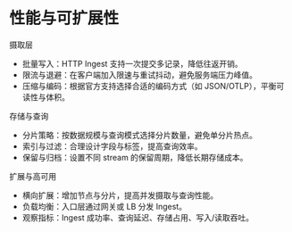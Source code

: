 # 性能与可扩展性

摄取层
- 批量写入：HTTP Ingest 支持一次提交多记录，降低往返开销。
- 限流与退避：在客户端加入限速与重试抖动，避免服务端压力峰值。
- 压缩与编码：根据官方支持选择合适的编码方式（如 JSON/OTLP），平衡可读性与体积。

存储与查询
- 分片策略：按数据规模与查询模式选择分片数量，避免单分片热点。
- 索引与过滤：合理设计字段与标签，提高查询效率。
- 保留与归档：设置不同 stream 的保留周期，降低长期存储成本。

扩展与高可用
- 横向扩展：增加节点与分片，提高并发摄取与查询性能。
- 负载均衡：入口层通过网关或 LB 分发 Ingest。
- 观察指标：Ingest 成功率、查询延迟、存储占用、写入/读取吞吐。
